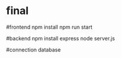 # final
#frontend
npm install 
npm run start

#backend
npm install express
node server.js

#connection database


